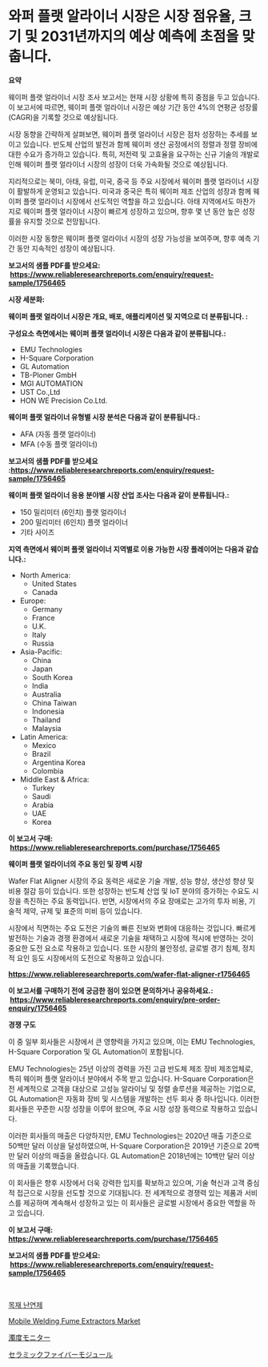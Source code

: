 <p><h1>와퍼 플랫 알라이너 시장은 시장 점유율, 크기 및 2031년까지의 예상 예측에 초점을 맞춥니다.</h1></p><p><strong>요약</strong></p>
<p><p>웨이퍼 플랫 얼라이너 시장 조사 보고서는 현재 시장 상황에 특히 중점을 두고 있습니다. 이 보고서에 따르면, 웨이퍼 플랫 얼라이너 시장은 예상 기간 동안 4%의 연평균 성장률(CAGR)을 기록할 것으로 예상됩니다. </p><p>시장 동향을 간략하게 살펴보면, 웨이퍼 플랫 얼라이너 시장은 점차 성장하는 추세를 보이고 있습니다. 반도체 산업의 발전과 함께 웨이퍼 생산 공정에서의 정렬과 정렬 장비에 대한 수요가 증가하고 있습니다. 특히, 저전력 및 고효율을 요구하는 신규 기술의 개발로 인해 웨이퍼 플랫 얼라이너 시장의 성장이 더욱 가속화될 것으로 예상됩니다.</p><p>지리적으로는 북미, 아태, 유럽, 미국, 중국 등 주요 시장에서 웨이퍼 플랫 얼라이너 시장이 활발하게 운영되고 있습니다. 미국과 중국은 특히 웨이퍼 제조 산업의 성장과 함께 웨이퍼 플랫 얼라이너 시장에서 선도적인 역할을 하고 있습니다. 아태 지역에서도 마찬가지로 웨이퍼 플랫 얼라이너 시장이 빠르게 성장하고 있으며, 향후 몇 년 동안 높은 성장률을 유지할 것으로 전망됩니다.</p><p>이러한 시장 동향은 웨이퍼 플랫 얼라이너 시장의 성장 가능성을 보여주며, 향후 예측 기간 동안 지속적인 성장이 예상됩니다.</p></p>
<p><strong>보고서의 샘플 PDF를 받으세요: &nbsp;<a href="https://www.reliableresearchreports.com/enquiry/request-sample/1756465">https://www.reliableresearchreports.com/enquiry/request-sample/1756465</a></strong></p>
<p><strong>시장 세분화:</strong></p>
<p><strong> 웨이퍼 플랫 얼라이너 시장은 개요, 배포, 애플리케이션 및 지역으로 더 분류됩니다. :</strong></p>
<p><strong>구성요소 측면에서는 웨이퍼 플랫 얼라이너 시장은 다음과 같이 분류됩니다.:</strong></p>
<p><ul><li>EMU Technologies</li><li>H-Square Corporation</li><li>GL Automation</li><li>TB-Ploner GmbH</li><li>MGI AUTOMATION</li><li>UST Co.,Ltd</li><li>HON WE Precision Co.Ltd.</li></ul></p>
<p><strong> 웨이퍼 플랫 얼라이너 유형별 시장 분석은 다음과 같이 분류됩니다.:</strong></p>
<p><ul><li>AFA (자동 플랫 얼라이너)</li><li>MFA (수동 플랫 얼라이너)</li></ul></p>
<p><strong>보고서의 샘플 PDF를 받으세요 :<a href="https://www.reliableresearchreports.com/enquiry/request-sample/1756465">https://www.reliableresearchreports.com/enquiry/request-sample/1756465</a></strong></p>
<p><strong> 웨이퍼 플랫 얼라이너 응용 분야별 시장 산업 조사는 다음과 같이 분류됩니다.:</strong></p>
<p><ul><li>150 밀리미터 (6인치) 플랫 얼라이너</li><li>200 밀리미터 (6인치) 플랫 얼라이너</li><li>기타 사이즈</li></ul></p>
<p><strong>지역 측면에서 웨이퍼 플랫 얼라이너 지역별로 이용 가능한 시장 플레이어는 다음과 같습니다.:</strong></p>
<p><ul>
    <li>
        North America:
        <ul>
            <li>United States</li>
            <li>Canada</li>
        </ul>
    </li>
    <li>
        Europe:
        <ul>
            <li>Germany</li>
            <li>France</li>
            <li>U.K.</li>
            <li>Italy</li>
            <li>Russia</li>
        </ul>
    </li>
    <li>
        Asia-Pacific:
        <ul>
            <li>China</li>
            <li>Japan</li>
            <li>South Korea</li>
            <li>India</li>
            <li>Australia</li>
            <li>China Taiwan</li>
            <li>Indonesia</li>
            <li>Thailand</li>
            <li>Malaysia</li>
        </ul>
    </li>
    <li>
        Latin America:
        <ul>
            <li>Mexico</li>
            <li>Brazil</li>
            <li>Argentina Korea</li>
            <li>Colombia</li>
        </ul>
    </li>
    <li>
        Middle East & Africa:
        <ul>
            <li>Turkey</li>
            <li>Saudi</li>
            <li>Arabia</li>
            <li>UAE</li>
            <li>Korea</li>
        </ul>
    </li>
    </ul></p>
<p><strong>이 보고서 구매: &nbsp;<a href="https://www.reliableresearchreports.com/purchase/1756465">https://www.reliableresearchreports.com/purchase/1756465</a></strong></p>
<p><strong>웨이퍼 플랫 얼라이너의 주요 동인 및 장벽 시장</strong></p>
<p><p>Wafer Flat Aligner 시장의 주요 동력은 새로운 기술 개발, 성능 향상, 생산성 향상 및 비용 절감 등이 있습니다. 또한 성장하는 반도체 산업 및 IoT 분야의 증가하는 수요도 시장을 촉진하는 주요 동력입니다. 반면, 시장에서의 주요 장애로는 고가의 투자 비용, 기술적 제약, 규제 및 표준의 미비 등이 있습니다.</p><p>시장에서 직면하는 주요 도전은 기술의 빠른 진보와 변화에 대응하는 것입니다. 빠르게 발전하는 기술과 경쟁 환경에서 새로운 기술을 채택하고 시장에 적시에 반영하는 것이 중요한 도전 요소로 작용하고 있습니다. 또한 시장의 불안정성, 글로벌 경기 침체, 정치적 요인 등도 시장에서의 도전으로 작용하고 있습니다.</p></p>
<p><strong><a href="https://www.reliableresearchreports.com/wafer-flat-aligner-r1756465">https://www.reliableresearchreports.com/wafer-flat-aligner-r1756465</a></strong></p>
<p><strong>이 보고서를 구매하기 전에 궁금한 점이 있으면 문의하거나 공유하세요.: &nbsp;<a href="https://www.reliableresearchreports.com/enquiry/pre-order-enquiry/1756465">https://www.reliableresearchreports.com/enquiry/pre-order-enquiry/1756465</a></strong></p>
<p><strong>경쟁 구도</strong></p>
<p><p>이 중 일부 회사들은 시장에서 큰 영향력을 가지고 있으며, 이는 EMU Technologies, H-Square Corporation 및 GL Automation이 포함됩니다. </p><p>EMU Technologies는 25년 이상의 경력을 가진 고급 반도체 제조 장비 제조업체로, 특히 웨이퍼 플랫 알라이너 분야에서 주목 받고 있습니다. H-Square Corporation은 전 세계적으로 고객을 대상으로 고성능 알라이닝 및 정렬 솔루션을 제공하는 기업으로, GL Automation은 자동화 장비 및 시스템을 개발하는 선두 회사 중 하나입니다. 이러한 회사들은 꾸준한 시장 성장을 이루어 왔으며, 주요 시장 성장 동력으로 작용하고 있습니다. </p><p>이러한 회사들의 매출은 다양하지만, EMU Technologies는 2020년 매출 기준으로 50백만 달러 이상을 달성하였으며, H-Square Corporation은 2019년 기준으로 20백만 달러 이상의 매출을 올렸습니다. GL Automation은 2018년에는 10백만 달러 이상의 매출을 기록했습니다. </p><p>이 회사들은 향후 시장에서 더욱 강력한 입지를 확보하고 있으며, 기술 혁신과 고객 중심적 접근으로 시장을 선도할 것으로 기대됩니다. 전 세계적으로 경쟁력 있는 제품과 서비스를 제공하며 계속해서 성장하고 있는 이 회사들은 글로벌 시장에서 중요한 역할을 하고 있습니다.</p></p>
<p><strong>이 보고서 구매: &nbsp; <a href="https://www.reliableresearchreports.com/purchase/1756465">https://www.reliableresearchreports.com/purchase/1756465</a></strong></p>
<p><strong>보고서의 샘플 PDF를 받으세요: &nbsp;<a href="https://www.reliableresearchreports.com/enquiry/request-sample/1756465">https://www.reliableresearchreports.com/enquiry/request-sample/1756465</a></strong><strong></strong></p>
<p>&nbsp;</p>
<p><p><a href="https://medium.com/@jenniferstanley2022/%EB%82%98%EB%AC%B4-%EB%B0%A9%EC%97%BC%EC%A0%9C-%EC%8B%9C%EC%9E%A5-%EA%B7%9C%EB%AA%A8-%EC%8B%9C%EC%9E%A5-%EC%A0%84%EB%A7%9D-%EB%B0%8F-%EC%8B%9C%EC%9E%A5-%EC%98%88%EC%B8%A1-2024%EB%85%84%EB%B6%80%ED%84%B0-2031%EB%85%84%EA%B9%8C%EC%A7%80-d5d2ced1d6f9">목재 난연제</a></p><p><a href="https://medium.com/@noelkunzei1/mobile-welding-fume-extractors-market-size-and-market-trends-complete-industry-overview-2024-to-19146a209f9b">Mobile Welding Fume Extractors Market</a></p><p><a href="https://medium.com/@matteills7854/%E6%BF%81%E5%BA%A6%E3%83%A2%E3%83%8B%E3%82%BF%E3%83%BC%E5%B8%82%E5%A0%B4%E3%81%AE%E8%A6%8F%E6%A8%A1-cagr-%E3%83%88%E3%83%AC%E3%83%B3%E3%83%89-2024%E5%B9%B4-2030%E5%B9%B4-b6df277c8120">濁度モニター</a></p><p><a href="https://medium.com/@tomienow6767d/%E3%82%BB%E3%83%A9%E3%83%9F%E3%83%83%E3%82%AF%E7%B9%8A%E7%B6%AD%E3%83%A2%E3%82%B8%E3%83%A5%E3%83%BC%E3%83%AB%E5%B8%82%E5%A0%B4%E3%81%AE%E3%83%A1%E3%83%88%E3%83%AA%E3%83%83%E3%82%AF%E3%82%B9%E3%81%AE%E8%A7%A3%E8%AA%AD-%E5%B8%82%E5%A0%B4%E3%82%B7%E3%82%A7%E3%82%A2-%E3%83%88%E3%83%AC%E3%83%B3%E3%83%89-%E6%88%90%E9%95%B7%E3%83%91%E3%82%BF%E3%83%BC%E3%83%B3-76559ca27906">セラミックファイバーモジュール</a></p></p>